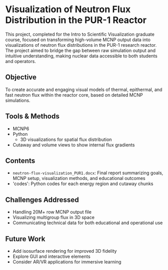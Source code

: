 # Visualization of Neutron Flux Distribution in the PUR-1 Reactor

This project, completed for the Intro to Scientific Visualization graduate course, focused on transforming high-volume MCNP output data into visualizations of neutron flux distributions in the PUR-1 research reactor. The project aimed to bridge the gap between raw simulation output and intuitive understanding, making nuclear data accessible to both students and operators.


## Objective
To create accurate and engaging visual models of thermal, epithermal, and fast neutron flux within the reactor core, based on detailed MCNP simulations.

## Tools & Methods
- MCNP6
- Python
  - 3D visualizations for spatial flux distribution
- Cutaway and volume views to show internal flux gradients

## Contents
- `neutron-flux-visualization_PUR1.docx`: Final report summarizing goals, MCNP setup, visualization methods, and educational outcomes
- 'codes': Python codes for each energy region and cutaway chunks 

## Challenges Addressed
- Handling 20M+ row MCNP output file
- Visualizing multigroup flux in 3D space
- Communicating technical data for both educational and operational use

## Future Work
- Add isosurface rendering for improved 3D fidelity
- Explore GUI and interactive elements
- Consider AR/VR applications for immersive learning
